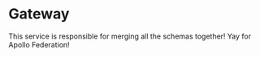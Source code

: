 # Gateway

This service is responsible for merging all the schemas together! Yay for Apollo Federation!
